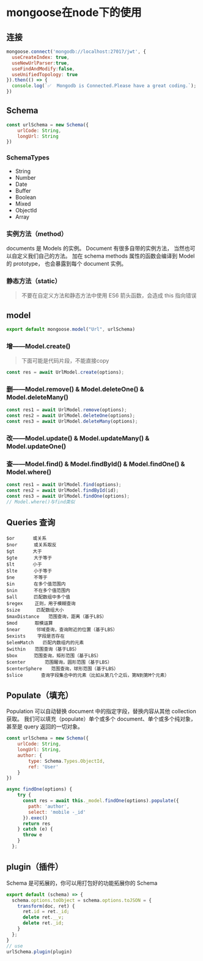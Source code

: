 # mongoose在node下的使用

## 连接
```js
mongoose.connect('mongodb://localhost:27017/jwt', {
  useCreateIndex: true,
  useNewUrlParser:true,
  useFindAndModify:false, 
  useUnifiedTopology: true
}).then(() => {
  console.log(`✅  Mongodb is Connected.Please have a great coding.`);
})
```

## Schema
```js
const urlSchema = new Schema({
    urlCode: String,
    longUrl: String
})
```
### SchemaTypes
- String
- Number
- Date
- Buffer
- Boolean
- Mixed
- ObjectId
- Array
### 实例方法（method）
documents 是 Models 的实例。 Document 有很多自带的实例方法， 当然也可以自定义我们自己的方法。
加在 schema methods 属性的函数会编译到 Model 的 prototype， 也会暴露到每个 document 实例。
### 静态方法（static）
> 不要在自定义方法和静态方法中使用 ES6 箭头函数，会造成 this 指向错误

## model
```js
export default mongoose.model("Url", urlSchema)
```

### 增——Model.create()
> 下面可能是代码片段，不能直接copy
```js
const res = await UrlModel.create(options);
```
### 删——Model.remove() & Model.deleteOne() & Model.deleteMany()
```js
const res1 = await UrlModel.remove(options);
const res2 = await UrlModel.deleteOne(options);
const res3 = await UrlModel.deleteMany(options);

```
### 改——Model.update() & Model.updateMany() & Model.updateOne()

### 查——Model.find() & Model.findById() & Model.findOne() & Model.where()
```js
const res1 = await UrlModel.find(options);
const res2 = await UrlModel.findById(id);
const res3 = await UrlModel.findOne(options);
// Model.where()与find类似
```

## Queries 查询
```
$or　　　　或关系
$nor　　　 或关系取反
$gt　　　　大于
$gte　　　 大于等于
$lt　　　　小于
$lte　　　 小于等于
$ne       不等于
$in       在多个值范围内
$nin      不在多个值范围内
$all      匹配数组中多个值
$regex　　 正则，用于模糊查询
$size　　　 匹配数组大小
$maxDistance　　范围查询，距离（基于LBS）
$mod　　   取模运算
$near　　　 邻域查询，查询附近的位置（基于LBS）
$exists　　 字段是否存在
$elemMatch　　匹配内数组内的元素
$within　　范围查询（基于LBS）
$box　　　 范围查询，矩形范围（基于LBS）
$center       范围醒询，圆形范围（基于LBS）
$centerSphere　　范围查询，球形范围（基于LBS）
$slice　　　　查询字段集合中的元素（比如从第几个之后，第N到第M个元素）
```
  
## Populate（填充）
Population 可以自动替换 document 中的指定字段，替换内容从其他 collection 获取。 我们可以填充（populate）单个或多个 document、单个或多个纯对象，甚至是 query 返回的一切对象。
```js
const urlSchema = new Schema({
    urlCode: String,
    longUrl: String,
    author: {
        type: Schema.Types.ObjectId,
        ref: 'User'
    }
})

async findOne(options) {
    try {
      const res = await this._model.findOne(options).populate({
        path: 'author',
        select: 'mobile -_id'
      }).exec()
      return res
    } catch (e) {
      throw e
    }
  };
```

## plugin（插件）
Schema 是可拓展的，你可以用打包好的功能拓展你的 Schema
```js
export default (schema) => {
  schema.options.toObject = schema.options.toJSON = {
    transform(doc, ret) {
      ret.id = ret._id;
      delete ret.__v;
      delete ret._id;
    }
  };
}
// use
urlSchema.plugin(plugin)
```